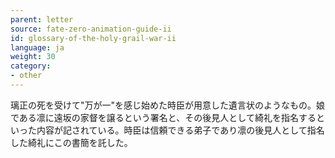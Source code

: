 ```yaml
---
parent: letter
source: fate-zero-animation-guide-ii
id: glossary-of-the-holy-grail-war-ii
language: ja
weight: 30
category:
- other
---
```


璃正の死を受けて"万が一"を感じ始めた時臣が用意した遺言状のようなもの。娘である凛に遠坂の家督を譲るという署名と、その後見人として綺礼を指名するといった内容が記されている。時臣は信頼できる弟子であり凛の後見人として指名した綺礼にこの書簡を託した。
